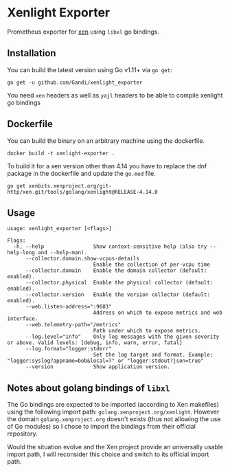 # Xenlight Exporter
Prometheus exporter for [xen](https://xenproject.org/) using `libxl` go bindings.

## Installation
You can build the latest version using Go v1.11+ via `go get`:
```
go get -u github.com/Gandi/xenlight_exporter
```

You need `xen` headers as well as `yajl` headers to be able to compile xenlight go
bindings

## Dockerfile
You can build the binary on an arbitrary machine using the dockerfile. 
```
docker build -t xenlight-exporter .
```

To build it for a xen version other than 4.14 you have to replace the dnf package in the dockerfile and update the `go.mod` file.
```
go get xenbits.xenproject.org/git-http/xen.git/tools/golang/xenlight@RELEASE-4.14.0
```

## Usage

```
usage: xenlight_exporter [<flags>]

Flags:
  -h, --help                Show context-sensitive help (also try --help-long and --help-man).
      --collector.domain.show-vcpus-details
                            Enable the collection of per-vcpu time
      --collector.domain    Enable the domain collector (default: enabled).
      --collector.physical  Enable the physical collector (default: enabled).
      --collector.version   Enable the version collector (default: enabled).
      --web.listen-address=":9603"
                            Address on which to expose metrics and web interface.
      --web.telemetry-path="/metrics"
                            Path under which to expose metrics.
      --log.level="info"    Only log messages with the given severity or above. Valid levels: [debug, info, warn, error, fatal]
      --log.format="logger:stderr"
                            Set the log target and format. Example: "logger:syslog?appname=bob&local=7" or "logger:stdout?json=true"
      --version             Show application version.
```

## Notes about golang bindings of `libxl`

The Go bindings are expected to be imported (according to Xen makefiles) using
the following import path: `golang.xenproject.org/xenlight`. However the domain
`golang.xenproject.org` doesn't exists (thus not allowing the use of Go modules)
so I chose to import the bindings from their official repository.

Would the situation evolve and the Xen project provide an universally usable import path,
I will reconsider this choice and switch to its official import path.
